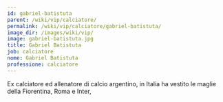 ```yaml
---
id: gabriel-batistuta
parent: /wiki/vip/calciatore/
permalink: /wiki/vip/calciatore/gabriel-batistuta/
image_dir: /images/wiki/vip/
image: gabriel-batistuta.jpg
title: Gabriel Batistuta
job: calciatore
nome: Gabriel Batistuta
professione: calciatore
---
```

Ex calciatore ed allenatore di calcio argentino, in Italia ha vestito le maglie della Fiorentina, Roma e Inter, 